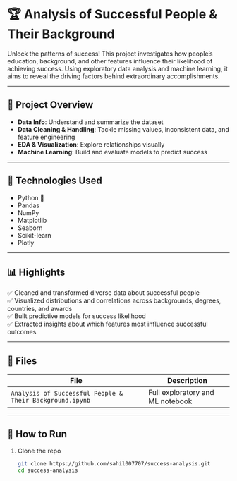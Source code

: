 # 🏆 Analysis of Successful People & Their Background

Unlock the patterns of success! This project investigates how people’s education, background, and other features influence their likelihood of achieving success. Using exploratory data analysis and machine learning, it aims to reveal the driving factors behind extraordinary accomplishments.

---

## 📂 Project Overview

- **Data Info**: Understand and summarize the dataset
- **Data Cleaning & Handling**: Tackle missing values, inconsistent data, and feature engineering
- **EDA & Visualization**: Explore relationships visually
- **Machine Learning**: Build and evaluate models to predict success

---

## 🚀 Technologies Used

- Python 🐍
- Pandas
- NumPy
- Matplotlib
- Seaborn
- Scikit-learn
- Plotly

---

## 📊 Highlights

✅ Cleaned and transformed diverse data about successful people  
✅ Visualized distributions and correlations across backgrounds, degrees, countries, and awards  
✅ Built predictive models for success likelihood  
✅ Extracted insights about which features most influence successful outcomes

---

## 📁 Files

| File                                                   | Description                            |
|--------------------------------------------------------|----------------------------------------|
| `Analysis of Successful People & Their Background.ipynb` | Full exploratory and ML notebook       |
                                            

---

## 🧩 How to Run

1. Clone the repo  
   ```bash
   git clone https://github.com/sahil007707/success-analysis.git
   cd success-analysis
